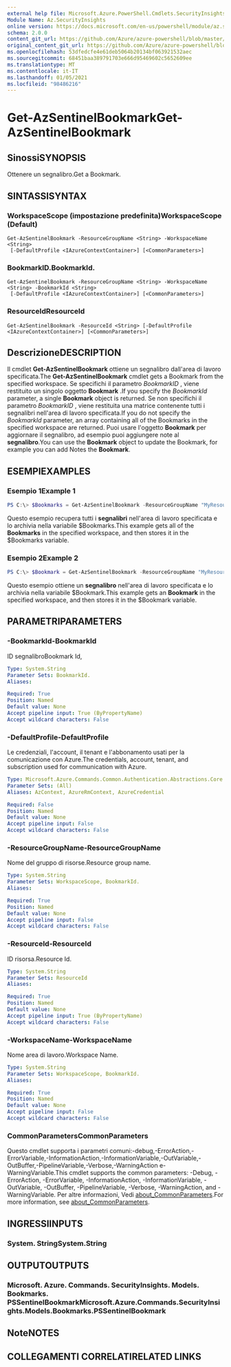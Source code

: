 ```yaml
---
external help file: Microsoft.Azure.PowerShell.Cmdlets.SecurityInsights.dll-Help.xml
Module Name: Az.SecurityInsights
online version: https://docs.microsoft.com/en-us/powershell/module/az.securityinsights/get-azsentinelbookmark
schema: 2.0.0
content_git_url: https://github.com/Azure/azure-powershell/blob/master/src/SecurityInsights/SecurityInsights/help/Get-AzSentinelBookmark.md
original_content_git_url: https://github.com/Azure/azure-powershell/blob/master/src/SecurityInsights/SecurityInsights/help/Get-AzSentinelBookmark.md
ms.openlocfilehash: 53dfedcfe4e61deb5064b20134bf063921532aec
ms.sourcegitcommit: 68451baa389791703e666d95469602c5652609ee
ms.translationtype: MT
ms.contentlocale: it-IT
ms.lasthandoff: 01/05/2021
ms.locfileid: "98486216"
---
```

# <span data-ttu-id="5ead9-101">Get-AzSentinelBookmark</span><span class="sxs-lookup"><span data-stu-id="5ead9-101">Get-AzSentinelBookmark</span></span>

## <span data-ttu-id="5ead9-102">Sinossi</span><span class="sxs-lookup"><span data-stu-id="5ead9-102">SYNOPSIS</span></span>
<span data-ttu-id="5ead9-103">Ottenere un segnalibro.</span><span class="sxs-lookup"><span data-stu-id="5ead9-103">Get a Bookmark.</span></span>

## <span data-ttu-id="5ead9-104">SINTASSI</span><span class="sxs-lookup"><span data-stu-id="5ead9-104">SYNTAX</span></span>

### <span data-ttu-id="5ead9-105">WorkspaceScope (impostazione predefinita)</span><span class="sxs-lookup"><span data-stu-id="5ead9-105">WorkspaceScope (Default)</span></span>
```
Get-AzSentinelBookmark -ResourceGroupName <String> -WorkspaceName <String>
 [-DefaultProfile <IAzureContextContainer>] [<CommonParameters>]
```

### <span data-ttu-id="5ead9-106">BookmarkID.</span><span class="sxs-lookup"><span data-stu-id="5ead9-106">BookmarkId.</span></span>
```
Get-AzSentinelBookmark -ResourceGroupName <String> -WorkspaceName <String> -BookmarkId <String>
 [-DefaultProfile <IAzureContextContainer>] [<CommonParameters>]
```

### <span data-ttu-id="5ead9-107">ResourceId</span><span class="sxs-lookup"><span data-stu-id="5ead9-107">ResourceId</span></span>
```
Get-AzSentinelBookmark -ResourceId <String> [-DefaultProfile <IAzureContextContainer>] [<CommonParameters>]
```

## <span data-ttu-id="5ead9-108">Descrizione</span><span class="sxs-lookup"><span data-stu-id="5ead9-108">DESCRIPTION</span></span>
<span data-ttu-id="5ead9-109">Il cmdlet **Get-AzSentinelBookmark** ottiene un segnalibro dall'area di lavoro specificata.</span><span class="sxs-lookup"><span data-stu-id="5ead9-109">The **Get-AzSentinelBookmark** cmdlet gets a Bookmark from the specified workspace.</span></span>
<span data-ttu-id="5ead9-110">Se specifichi il parametro *BookmarkID* , viene restituito un singolo oggetto **Bookmark** .</span><span class="sxs-lookup"><span data-stu-id="5ead9-110">If you specify the *BookmarkId* parameter, a single **Bookmark** object is returned.</span></span>
<span data-ttu-id="5ead9-111">Se non specifichi il parametro *BookmarkID* , viene restituita una matrice contenente tutti i segnalibri nell'area di lavoro specificata.</span><span class="sxs-lookup"><span data-stu-id="5ead9-111">If you do not specify the *BookmarkId* parameter, an array containing all of the Bookmarks in the specified workspace are returned.</span></span>
<span data-ttu-id="5ead9-112">Puoi usare l'oggetto **Bookmark** per aggiornare il segnalibro, ad esempio puoi aggiungere note al **segnalibro**.</span><span class="sxs-lookup"><span data-stu-id="5ead9-112">You can use the **Bookmark** object to update the Bookmark, for example you can add Notes the **Bookmark**.</span></span>

## <span data-ttu-id="5ead9-113">ESEMPI</span><span class="sxs-lookup"><span data-stu-id="5ead9-113">EXAMPLES</span></span>

### <span data-ttu-id="5ead9-114">Esempio 1</span><span class="sxs-lookup"><span data-stu-id="5ead9-114">Example 1</span></span>
```powershell
PS C:\> $Bookmarks = Get-AzSentinelBookmark -ResourceGroupName "MyResourceGroup" -WorkspaceName "MyWorkspaceName"
```

<span data-ttu-id="5ead9-115">Questo esempio recupera tutti i **segnalibri** nell'area di lavoro specificata e lo archivia nella variabile $Bookmarks.</span><span class="sxs-lookup"><span data-stu-id="5ead9-115">This example gets all of the **Bookmarks** in the specified workspace, and then stores it in the $Bookmarks variable.</span></span>

### <span data-ttu-id="5ead9-116">Esempio 2</span><span class="sxs-lookup"><span data-stu-id="5ead9-116">Example 2</span></span>
```powershell
PS C:\> $Bookmark = Get-AzSentinelBookmark -ResourceGroupName "MyResourceGroup" -WorkspaceName "MyWorkspaceName" -BookmarkId "MyBookmarkId"
```

<span data-ttu-id="5ead9-117">Questo esempio ottiene un **segnalibro** nell'area di lavoro specificata e lo archivia nella variabile $Bookmark.</span><span class="sxs-lookup"><span data-stu-id="5ead9-117">This example gets an **Bookmark** in the specified workspace, and then stores it in the $Bookmark variable.</span></span>

## <span data-ttu-id="5ead9-118">PARAMETRI</span><span class="sxs-lookup"><span data-stu-id="5ead9-118">PARAMETERS</span></span>

### <span data-ttu-id="5ead9-119">-BookmarkId</span><span class="sxs-lookup"><span data-stu-id="5ead9-119">-BookmarkId</span></span>
<span data-ttu-id="5ead9-120">ID segnalibro</span><span class="sxs-lookup"><span data-stu-id="5ead9-120">Bookmark Id,</span></span>

```yaml
Type: System.String
Parameter Sets: BookmarkId.
Aliases:

Required: True
Position: Named
Default value: None
Accept pipeline input: True (ByPropertyName)
Accept wildcard characters: False
```

### <span data-ttu-id="5ead9-121">-DefaultProfile</span><span class="sxs-lookup"><span data-stu-id="5ead9-121">-DefaultProfile</span></span>
<span data-ttu-id="5ead9-122">Le credenziali, l'account, il tenant e l'abbonamento usati per la comunicazione con Azure.</span><span class="sxs-lookup"><span data-stu-id="5ead9-122">The credentials, account, tenant, and subscription used for communication with Azure.</span></span>

```yaml
Type: Microsoft.Azure.Commands.Common.Authentication.Abstractions.Core.IAzureContextContainer
Parameter Sets: (All)
Aliases: AzContext, AzureRmContext, AzureCredential

Required: False
Position: Named
Default value: None
Accept pipeline input: False
Accept wildcard characters: False
```

### <span data-ttu-id="5ead9-123">-ResourceGroupName</span><span class="sxs-lookup"><span data-stu-id="5ead9-123">-ResourceGroupName</span></span>
<span data-ttu-id="5ead9-124">Nome del gruppo di risorse.</span><span class="sxs-lookup"><span data-stu-id="5ead9-124">Resource group name.</span></span>

```yaml
Type: System.String
Parameter Sets: WorkspaceScope, BookmarkId.
Aliases:

Required: True
Position: Named
Default value: None
Accept pipeline input: False
Accept wildcard characters: False
```

### <span data-ttu-id="5ead9-125">-ResourceId</span><span class="sxs-lookup"><span data-stu-id="5ead9-125">-ResourceId</span></span>
<span data-ttu-id="5ead9-126">ID risorsa.</span><span class="sxs-lookup"><span data-stu-id="5ead9-126">Resource Id.</span></span>

```yaml
Type: System.String
Parameter Sets: ResourceId
Aliases:

Required: True
Position: Named
Default value: None
Accept pipeline input: True (ByPropertyName)
Accept wildcard characters: False
```

### <span data-ttu-id="5ead9-127">-WorkspaceName</span><span class="sxs-lookup"><span data-stu-id="5ead9-127">-WorkspaceName</span></span>
<span data-ttu-id="5ead9-128">Nome area di lavoro.</span><span class="sxs-lookup"><span data-stu-id="5ead9-128">Workspace Name.</span></span>

```yaml
Type: System.String
Parameter Sets: WorkspaceScope, BookmarkId.
Aliases:

Required: True
Position: Named
Default value: None
Accept pipeline input: False
Accept wildcard characters: False
```

### <span data-ttu-id="5ead9-129">CommonParameters</span><span class="sxs-lookup"><span data-stu-id="5ead9-129">CommonParameters</span></span>
<span data-ttu-id="5ead9-130">Questo cmdlet supporta i parametri comuni:-debug,-ErrorAction,-ErrorVariable,-InformationAction,-InformationVariable,-OutVariable,-OutBuffer,-PipelineVariable,-Verbose,-WarningAction e-WarningVariable.</span><span class="sxs-lookup"><span data-stu-id="5ead9-130">This cmdlet supports the common parameters: -Debug, -ErrorAction, -ErrorVariable, -InformationAction, -InformationVariable, -OutVariable, -OutBuffer, -PipelineVariable, -Verbose, -WarningAction, and -WarningVariable.</span></span> <span data-ttu-id="5ead9-131">Per altre informazioni, Vedi [about_CommonParameters](http://go.microsoft.com/fwlink/?LinkID=113216).</span><span class="sxs-lookup"><span data-stu-id="5ead9-131">For more information, see [about_CommonParameters](http://go.microsoft.com/fwlink/?LinkID=113216).</span></span>

## <span data-ttu-id="5ead9-132">INGRESSI</span><span class="sxs-lookup"><span data-stu-id="5ead9-132">INPUTS</span></span>

### <span data-ttu-id="5ead9-133">System. String</span><span class="sxs-lookup"><span data-stu-id="5ead9-133">System.String</span></span>
## <span data-ttu-id="5ead9-134">OUTPUT</span><span class="sxs-lookup"><span data-stu-id="5ead9-134">OUTPUTS</span></span>

### <span data-ttu-id="5ead9-135">Microsoft. Azure. Commands. SecurityInsights. Models. Bookmarks. PSSentinelBookmark</span><span class="sxs-lookup"><span data-stu-id="5ead9-135">Microsoft.Azure.Commands.SecurityInsights.Models.Bookmarks.PSSentinelBookmark</span></span>
## <span data-ttu-id="5ead9-136">Note</span><span class="sxs-lookup"><span data-stu-id="5ead9-136">NOTES</span></span>

## <span data-ttu-id="5ead9-137">COLLEGAMENTI CORRELATI</span><span class="sxs-lookup"><span data-stu-id="5ead9-137">RELATED LINKS</span></span>
